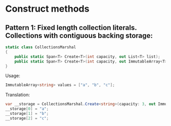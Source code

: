 # Construct methods

## Pattern 1: Fixed length collection literals.  Collections with contiguous backing storage:

```c#
static class CollectionsMarshal
{
    public static Span<T> Create<T>(int capacity, out List<T> list); 
    public static Span<T> Create<T>(int capacity, out ImmutableArray<T> list);
}
```

Usage:

```c#
ImmutableArray<string> values = ["a", "b", "c"];
```

Translation:

```c#
var __storage = CollectionsMarshal.Create<string>(capacity: 3, out ImmutableArray<string> values);
__storage[0] = "a";
__storage[1] = "b";
__storage[2] = "c";
```

